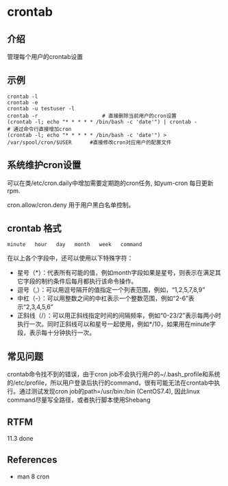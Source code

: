 
# crontab 

## 介绍

管理每个用户的crontab设置

## 示例

```text
crontab -l
crontab -e
crontab -u testuser -l
crontab -r                     # 直接删除当前用户的cron设置
(crontab -l; echo "* * * * * /bin/bash -c 'date'") | crontab -        # 通过命令行直接增加cron
(crontab -l; echo "* * * * * /bin/bash -c 'date'") > /var/spool/cron/$USER      #直接修改cron对应用户的配置文件

```

## 系统维护cron设置

可以在类/etc/cron.daily中增加需要定期跑的cron任务, 如yum-cron 每日更新rpm.

cron.allow/cron.deny 用于用户黑白名单控制。

## crontab 格式

`minute   hour   day   month   week   command`

在以上各个字段中，还可以使用以下特殊字符：

- 星号（*）：代表所有可能的值，例如month字段如果是星号，则表示在满足其它字段的制约条件后每月都执行该命令操作。
- 逗号（,）：可以用逗号隔开的值指定一个列表范围，例如，“1,2,5,7,8,9”
- 中杠（-）：可以用整数之间的中杠表示一个整数范围，例如“2-6”表示“2,3,4,5,6”
- 正斜线（/）：可以用正斜线指定时间的间隔频率，例如“0-23/2”表示每两小时执行一次。同时正斜线可以和星号一起使用，例如*/10，如果用在minute字段，表示每十分钟执行一次。

## 常见问题

crontab命令找不到的错误，由于cron job不会执行用户的~/.bash_profile和系统的/etc/profile，所以用户登录后执行的command，很有可能无法在crontab中执行。通过测试发现cron job的path=/usr/bin:/bin  (CentOS7.4), 因此linux command尽量写全路径，或者执行脚本使用Shebang

## RTFM

11.3 done

## References

- man 8 cron

